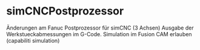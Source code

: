 # simCNCPostprozessor
Änderungen am Fanuc Postprozessor für simCNC (3 Achsen)
Ausgabe der Werkstueckabmessungen im G-Code.
Simulation im Fusion CAM erlauben (capabiliti simulation)